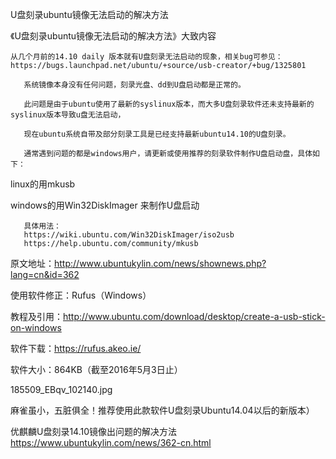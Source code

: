 U盘刻录ubuntu镜像无法启动的解决方法


《U盘刻录ubuntu镜像无法启动的解决方法》大致内容

    从几个月前的14.10 daily 版本就有U盘刻录无法启动的现象，相关bug可参见：https://bugs.launchpad.net/ubuntu/+source/usb-creator/+bug/1325801

       系统镜像本身没有任何问题，刻录光盘、dd到U盘启动都是正常的。
       
       此问题是由于ubuntu使用了最新的syslinux版本，而大多U盘刻录软件还未支持最新的syslinux版本导致u盘无法启动，
       
       现在ubuntu系统自带及部分刻录工具是已经支持最新ubuntu14.10的U盘刻录。
       
       通常遇到问题的都是windows用户，请更新或使用推荐的刻录软件制作U盘启动盘，具体如下：

linux的用mkusb

windows的用Win32DiskImager 来制作U盘启动

       具体用法：
       https://wiki.ubuntu.com/Win32DiskImager/iso2usb
       https://help.ubuntu.com/community/mkusb

原文地址：http://www.ubuntukylin.com/news/shownews.php?lang=cn&id=362



使用软件修正：Rufus（Windows）

教程及引用：http://www.ubuntu.com/download/desktop/create-a-usb-stick-on-windows

软件下载：https://rufus.akeo.ie/

软件大小：864KB（截至2016年5月3日止）

185509_EBqv_102140.jpg

麻雀虽小，五脏俱全！推荐使用此款软件U盘刻录Ubuntu14.04以后的新版本）


优麒麟U盘刻录14.10镜像出问题的解决方法
https://www.ubuntukylin.com/news/362-cn.html

